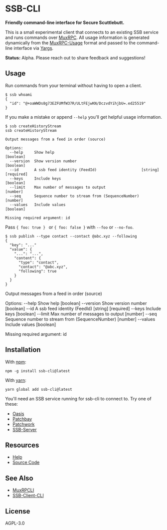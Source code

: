 # SSB-CLI

**Friendly command-line interface for Secure Scuttlebutt.**

This is a small experimental client that connects to an existing SSB service
and runs commands over [MuxRPC][muxrpc]. All usage information is generated
dynamically from the [MuxRPC-Usage][muxrpc-usage] format and passed to the 
command-line interface via [Yargs][yargs].

**Status:** Alpha. Please reach out to share feedback and suggestions!

## Usage

Run commands from your terminal without having to open a client.

```console
$ ssb whoami
{
  "id": "@+oaWWDs8g73EZFUMfW37R/ULtFEjwKN/DczvdYihjbU=.ed25519"
}
```

If you make a mistake or append `--help` you'll get helpful usage information.

```console
$ ssb createHistoryStream
ssb createHistoryStream

Output messages from a feed in order (source)

Options:
  --help     Show help                                                 [boolean]
  --version  Show version number                                       [boolean]
  --id       A ssb feed identity (FeedId)                    [string] [required]
  --keys     Include keys                                              [boolean]
  --limit    Max number of messages to output                           [number]
  --seq      Sequence number to stream from (SequenceNumber)            [number]
  --values   Include values                                            [boolean]

Missing required argument: id
```

Pass `{ foo: true } ` or `{ foo: false }` with `--foo` or `--no-foo`.

```console
$ ssb publish --type contact --contact @abc.xyz --following
{
  "key": "..."
  "value": {
    "...": "...",
    "content": {
      "type": "contact",
      "contact": "@abc.xyz",
      "following": true
    }
  }
}
```

Output messages from a feed in order (source)

Options:
  --help     Show help                                                 [boolean]
  --version  Show version number                                       [boolean]
  --id       A ssb feed identity (FeedId)                    [string] [required]
  --keys     Include keys                                              [boolean]
  --limit    Max number of messages to output                           [number]
  --seq      Sequence number to stream from (SequenceNumber)            [number]
  --values   Include values                                            [boolean]

Missing required argument: id

## Installation

With [npm](https://npmjs.org/):

```shell
npm -g install ssb-cli@latest
```

With [yarn](https://yarnpkg.com/en/):

```shell
yarn global add ssb-cli@latest
```

You'll need an SSB service running for ssb-cli to connect to. Try one of these:

- [Oasis](https://github.com/fraction/oasis)
- [Patchbay](https://github.com/ssbc/patchbay)
- [Patchwork](https://github.com/ssbc/patchwork)
- [SSB-Server](https://github.com/ssbc/ssb-server)

## Resources

- [Help](https://github.com/fraction/ssb-cli/issues/new)
- [Source Code](https://github.com/fraction/ssb-cli.git)

## See Also

- [MuxRPCLI](https://github.com/ssbc/muxrpcli)
- [SSB-Client-CLI](https://github.com/qypea/ssb-client-cli)

## License

AGPL-3.0

[muxrpc]: https://github.com/ssbc/muxrpc
[muxrpc-usage]: https://github.com/ssbc/muxrpc-usage
[yargs]: https://github.com/yargs/yargs
